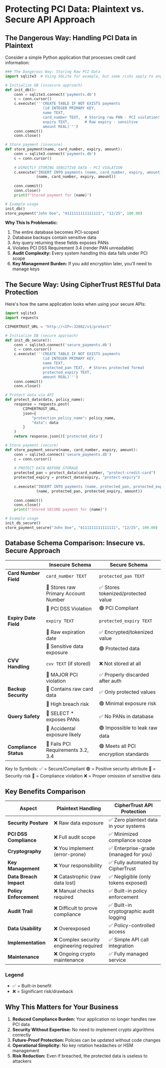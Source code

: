 # Protecting PCI Data: Plaintext vs. Secure API Approach

## The Dangerous Way: Handling PCI Data in Plaintext

Consider a simple Python application that processes credit card information:

```python
### The Dangerous Way: Storing Raw PCI Data
import sqlite3  # Using SQLite for example, but same risks apply to any DB

# Initialize DB (insecure approach)
def init_db():
    conn = sqlite3.connect('payments.db')
    c = conn.cursor()
    c.execute('''CREATE TABLE IF NOT EXISTS payments
                 (id INTEGER PRIMARY KEY, 
                 name TEXT, 
                 card_number TEXT,  # Storing raw PAN - PCI violation!
                 expiry TEXT,       # Raw expiry - sensitive
                 amount REAL)''')
    conn.commit()
    conn.close()

# Store payment (insecure)
def store_payment(name, card_number, expiry, amount):
    conn = sqlite3.connect('payments.db')
    c = conn.cursor()
    
    # DIRECTLY STORING SENSITIVE DATA - PCI VIOLATION
    c.execute("INSERT INTO payments (name, card_number, expiry, amount) VALUES (?, ?, ?, ?)",
              (name, card_number, expiry, amount))
    
    conn.commit()
    conn.close()
    print(f"Stored payment for {name}")

# Example usage
init_db()
store_payment("John Doe", "4111111111111111", "12/25", 100.00)
```

**Why This Is Problematic:**

1. The entire database becomes PCI-scoped
2. Database backups contain sensitive data
3. Any query returning these fields exposes PANs
4. Violates PCI DSS Requirement 3.4 (render PAN unreadable)
3. **Audit Complexity:** Every system handling this data falls under PCI scope
4. **Key Management Burden:** If you add encryption later, you'll need to manage keys

## The Secure Way: Using CipherTrust RESTful Data Protection

Here's how the same application looks when using your secure APIs:
```python
import sqlite3
import requests

CIPHERTRUST_URL = "http://<IP>:32082/v1/protect"

# Initialize DB (secure approach)
def init_db_secure():
    conn = sqlite3.connect('secure_payments.db')
    c = conn.cursor()
    c.execute('''CREATE TABLE IF NOT EXISTS payments
                 (id INTEGER PRIMARY KEY, 
                 name TEXT, 
                 protected_pan TEXT,  # Stores protected format
                 protected_expiry TEXT, 
                 amount REAL)''')
    conn.commit()
    conn.close()

# Protect data via API
def protect_data(data, policy_name):
    response = requests.post(
        CIPHERTRUST_URL,
        json={
            "protection_policy_name": policy_name,
            "data": data
        }
    )
    return response.json()['protected_data']

# Store payment (secure)
def store_payment_secure(name, card_number, expiry, amount):
    conn = sqlite3.connect('secure_payments.db')
    c = conn.cursor()
    
    # PROTECT DATA BEFORE STORAGE
    protected_pan = protect_data(card_number, "protect-credit-card")
    protected_expiry = protect_data(expiry, "protect-expiry")
    
    c.execute("INSERT INTO payments (name, protected_pan, protected_expiry, amount) VALUES (?, ?, ?, ?)",
              (name, protected_pan, protected_expiry, amount))
    
    conn.commit()
    conn.close()
    print(f"Stored SECURE payment for {name}")

# Example usage
init_db_secure()
store_payment_secure("John Doe", "4111111111111111", "12/25", 100.00)
```

## Database Schema Comparison: Insecure vs. Secure Approach

|                        | **Insecure Schema**                   | **Secure Schema**                     |
|------------------------|---------------------------------------|---------------------------------------|
| **Card Number Field**  | `card_number TEXT`                    | `protected_pan TEXT`                 |
|                        | 🚫 Stores raw Primary Account Number  | ✅ Stores tokenized/protected value   |
|                        | 🔴 PCI DSS Violation                  | 🟢 PCI Compliant                      |
| **Expiry Date Field**  | `expiry TEXT`                         | `protected_expiry TEXT`               |
|                        | 🚫 Raw expiration date                | ✅ Encrypted/tokenized value          |
|                        | 🔴 Sensitive data exposure            | 🟢 Protected data                     |
| **CVV Handling**       | `cvv TEXT` (if stored)                | ❌ Not stored at all                  |
|                        | 🔴 MAJOR PCI violation                | ✅ Properly discarded after auth      |
| **Backup Security**    | 🚫 Contains raw card data             | ✅ Only protected values              |
|                        | 🔴 High breach risk                   | 🟢 Minimal exposure risk              |
| **Query Safety**       | 🚫 SELECT * exposes PANs              | ✅ No PANs in database                |
|                        | 🔴 Accidental exposure likely         | 🟢 Impossible to leak raw data        |
| **Compliance Status**  | 🔴 Fails PCI Requirements 3.2, 3.4    | 🟢 Meets all PCI encryption standards |

Key to Symbols:
✅ = Secure/Compliant
🟢 = Positive security attribute
🚫 = Security risk
🔴 = Compliance violation
❌ = Proper omission of sensitive data

## Key Benefits Comparison

| Aspect                  | Plaintext Handling                        | CipherTrust API Protection                 |
|-------------------------|------------------------------------------|--------------------------------------------|
| **Security Posture**    | ❌ Raw data exposure                     | ✅ Zero plaintext data in your systems     |
| **PCI DSS Compliance**  | ❌ Full audit scope                      | ✅ Minimized compliance scope              |
| **Cryptography**        | ❌ You implement (error-prone)           | ✅ Enterprise-grade (managed for you)       |
| **Key Management**      | ❌ Your responsibility                   | ✅ Fully automated by CipherTrust          |
| **Data Breach Impact**  | ❌ Catastrophic (raw data lost)          | ✅ Negligible (only tokens exposed)        |
| **Policy Enforcement**  | ❌ Manual checks required                | ✅ Built-in policy enforcement             |
| **Audit Trail**         | ❌ Difficult to prove compliance         | ✅ Built-in cryptographic audit logging    |
| **Data Usability**      | ❌ Overexposed                           | ✅ Policy-controlled access                |
| **Implementation**      | ❌ Complex security engineering required | ✅ Simple API call integration             |
| **Maintenance**         | ❌ Ongoing crypto maintenance            | ✅ Fully managed service                   |

### Legend
- ✅ = Built-in benefit
- ❌ = Significant risk/drawback

## Why This Matters for Your Business
1. **Reduced Compliance Burden:** Your application no longer handles raw PCI data
2. **Security Without Expertise:** No need to implement crypto algorithms correctly
3. **Future-Proof Protection:** Policies can be updated without code changes
4. **Operational Simplicity:** No key rotation headaches or HSM management
5. **Risk Reduction:** Even if breached, the protected data is useless to attackers
